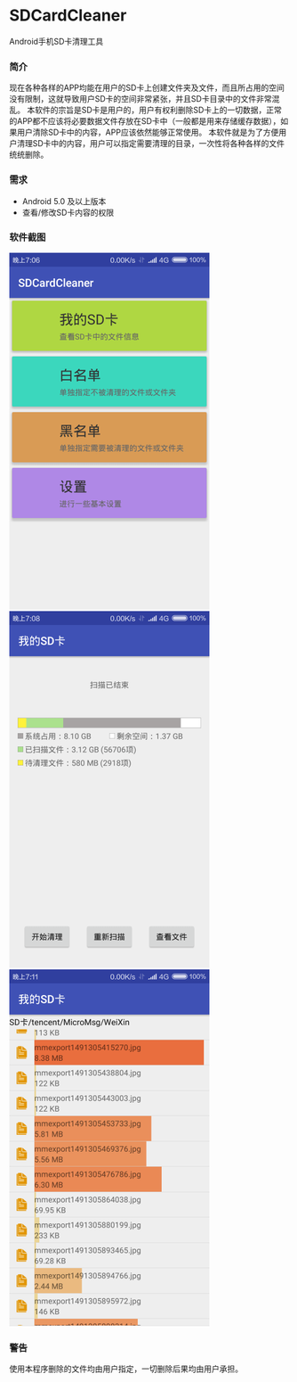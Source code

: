 # SDCardCleaner
Android手机SD卡清理工具

### 简介
现在各种各样的APP均能在用户的SD卡上创建文件夹及文件，而且所占用的空间没有限制，这就导致用户SD卡的空间非常紧张，并且SD卡目录中的文件非常混乱。
本软件的宗旨是SD卡是用户的，用户有权利删除SD卡上的一切数据，正常的APP都不应该将必要数据文件存放在SD卡中（一般都是用来存储缓存数据），如果用户清除SD卡中的内容，APP应该依然能够正常使用。
本软件就是为了方便用户清理SD卡中的内容，用户可以指定需要清理的目录，一次性将各种各样的文件统统删除。

### 需求
* Android 5.0 及以上版本
* 查看/修改SD卡内容的权限

### 软件截图
![主界面](readme_res\Screenshot_main.png)&nbsp;
![扫描界面](readme_res\Screenshot_scan.png)&nbsp;
![文件列表](readme_res\Screenshot_fileList.png)

### 警告
使用本程序删除的文件均由用户指定，一切删除后果均由用户承担。
